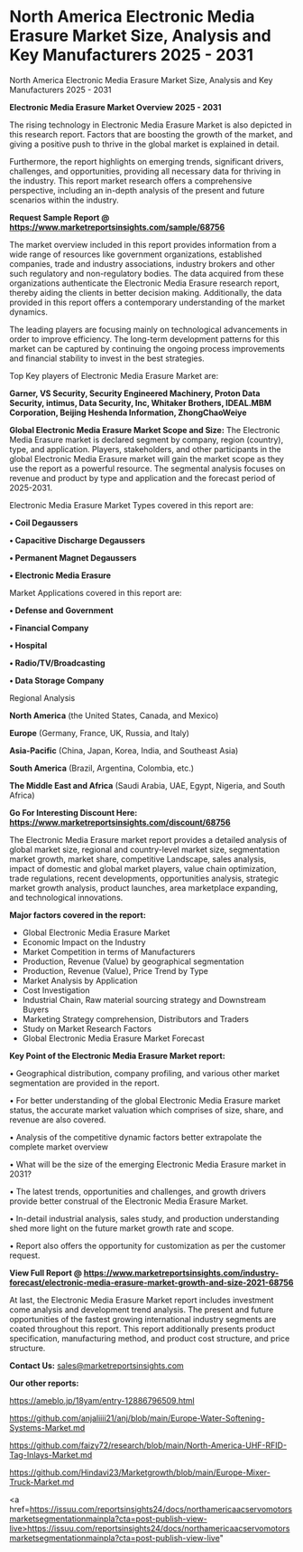 # North America Electronic Media Erasure Market Size, Analysis and Key Manufacturers 2025 - 2031
North America Electronic Media Erasure Market Size, Analysis and Key Manufacturers 2025 - 2031

<Strong> Electronic Media Erasure Market Overview 2025 - 2031</strong>

The rising technology in Electronic Media Erasure Market is also depicted in this research report. Factors that are boosting the growth of the market, and giving a positive push to thrive in the global market is explained in detail.

Furthermore, the report highlights on emerging trends, significant drivers, challenges, and opportunities, providing all necessary data for thriving in the industry. This report market research offers a comprehensive perspective, including an in-depth analysis of the present and future scenarios within the industry.

<strong>Request Sample Report @ <a href=https://www.marketreportsinsights.com/sample/68756>https://www.marketreportsinsights.com/sample/68756</a></strong>

The market overview included in this report provides information from a wide range of resources like government organizations, established companies, trade and industry associations, industry brokers and other such regulatory and non-regulatory bodies. The data acquired from these organizations authenticate the Electronic Media Erasure research report, thereby aiding the clients in better decision making. Additionally, the data provided in this report offers a contemporary understanding of the market dynamics.

The leading players are focusing mainly on technological advancements in order to improve efficiency. The long-term development patterns for this market can be captured by continuing the ongoing process improvements and financial stability to invest in the best strategies.

Top Key players of Electronic Media Erasure Market are:

<strong>Garner, VS Security, Security Engineered Machinery, Proton Data Security, intimus, Data Security, Inc, Whitaker Brothers, IDEAL.MBM Corporation, Beijing Heshenda Information, ZhongChaoWeiye</strong>

<strong><b>Global Electronic Media Erasure Market Scope and Size:</b></strong>
The Electronic Media Erasure market is declared segment by company, region (country), type, and application. Players, stakeholders, and other participants in the global Electronic Media Erasure market will gain the market scope as they use the report as a powerful resource. The segmental analysis focuses on revenue and product by type and application and the forecast period of 2025-2031.

Electronic Media Erasure Market Types covered in this report are:

<strong>• Coil Degaussers

• Capacitive Discharge Degaussers

• Permanent Magnet Degaussers

• Electronic Media Erasure</strong>

Market Applications covered in this report are:

<strong>• Defense and Government

• Financial Company

• Hospital

• Radio/TV/Broadcasting

• Data Storage Company</strong> 

Regional Analysis

<strong>North America</strong> (the United States, Canada, and Mexico)

<strong>Europe</strong> (Germany, France, UK, Russia, and Italy)

<strong>Asia-Pacific</strong> (China, Japan, Korea, India, and Southeast Asia)

<strong>South America</strong> (Brazil, Argentina, Colombia, etc.)

<strong>The Middle East and Africa</strong> (Saudi Arabia, UAE, Egypt, Nigeria, and South Africa)

<strong>Go For Interesting Discount Here: <a href=https://www.marketreportsinsights.com/discount/68756>https://www.marketreportsinsights.com/discount/68756</a></strong>

The Electronic Media Erasure market report provides a detailed analysis of global market size, regional and country-level market size, segmentation market growth, market share, competitive Landscape, sales analysis, impact of domestic and global market players, value chain optimization, trade regulations, recent developments, opportunities analysis, strategic market growth analysis, product launches, area marketplace expanding, and technological innovations.

<strong><b>Major factors covered in the report:</b></strong>
<ul>
  <li>Global Electronic Media Erasure Market </li>
  <li>Economic Impact on the Industry</li>
  <li>Market Competition in terms of Manufacturers</li>
  <li>Production, Revenue (Value) by geographical segmentation</li>
  <li>Production, Revenue (Value), Price Trend by Type</li>
  <li>Market Analysis by Application</li>
  <li>Cost Investigation</li>
  <li>Industrial Chain, Raw material sourcing strategy and Downstream Buyers</li>
  <li>Marketing Strategy comprehension, Distributors and Traders</li>
  <li>Study on Market Research Factors</li>
  <li>Global Electronic Media Erasure Market Forecast</li>
</ul>

<strong><b>Key Point of the Electronic Media Erasure Market report:</b></strong>

• Geographical distribution, company profiling, and various other market segmentation are provided in the report.

• For better understanding of the global Electronic Media Erasure market status, the accurate market valuation which comprises of size, share, and revenue are also covered.

• Analysis of the competitive dynamic factors better extrapolate the complete market overview

• What will be the size of the emerging Electronic Media Erasure market in 2031?

• The latest trends, opportunities and challenges, and growth drivers provide better construal of the Electronic Media Erasure Market.

• In-detail industrial analysis, sales study, and production understanding shed more light on the future market growth rate and scope.

• Report also offers the opportunity for customization as per the customer request.

<strong><b>View Full Report @ <a href=https://www.marketreportsinsights.com/industry-forecast/electronic-media-erasure-market-growth-and-size-2021-68756>https://www.marketreportsinsights.com/industry-forecast/electronic-media-erasure-market-growth-and-size-2021-68756</a></b></strong>


At last, the Electronic Media Erasure Market report includes investment come analysis and development trend analysis. The present and future opportunities of the fastest growing international industry segments are coated throughout this report. This report additionally presents product specification, manufacturing method, and product cost structure, and price structure.

<strong>Contact Us:</strong>
sales@marketreportsinsights.com

<strong>Our other reports:</strong>

<a href=https://ameblo.jp/18yam/entry-12886796509.html>https://ameblo.jp/18yam/entry-12886796509.html</a>

<a href=https://github.com/anjaliiii21/anj/blob/main/Europe-Water-Softening-Systems-Market.md>https://github.com/anjaliiii21/anj/blob/main/Europe-Water-Softening-Systems-Market.md</a>

<a href=https://github.com/faizy72/research/blob/main/North-America-UHF-RFID-Tag-Inlays-Market.md>https://github.com/faizy72/research/blob/main/North-America-UHF-RFID-Tag-Inlays-Market.md</a>

<a href=https://github.com/Hindavi23/Marketgrowth/blob/main/Europe-Mixer-Truck-Market.md>https://github.com/Hindavi23/Marketgrowth/blob/main/Europe-Mixer-Truck-Market.md</a>

<a href=https://issuu.com/reportsinsights24/docs/northamericaacservomotorsmarketsegmentationmainpla?cta=post-publish-view-live>https://issuu.com/reportsinsights24/docs/northamericaacservomotorsmarketsegmentationmainpla?cta=post-publish-view-live</a>"
